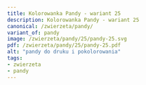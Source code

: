 ```yaml
---
title: Kolorowanka Pandy - wariant 25
description: Kolorowanka Pandy - wariant 25
canonical: /zwierzeta/pandy/
variant_of: pandy
image: /zwierzeta/pandy/25/pandy-25.svg
pdf: /zwierzeta/pandy/25/pandy-25.pdf
alt: "pandy do druku i pokolorowania"
tags:
- zwierzeta
- pandy
---
```

